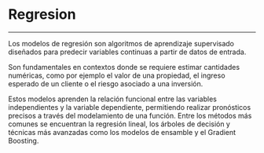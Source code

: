 # Regresion

---

Los modelos de regresión son algoritmos de aprendizaje supervisado diseñados para predecir variables continuas a partir de datos de entrada. 

Son fundamentales en contextos donde se requiere estimar cantidades numéricas, como por ejemplo el valor de una propiedad, el ingreso esperado de un cliente o el riesgo asociado a una inversión.

Estos modelos aprenden la relación funcional entre las variables independientes y la variable dependiente, permitiendo realizar pronósticos precisos a través del modelamiento de una función. Entre los métodos más comunes se encuentran la regresión lineal, los árboles de decisión y técnicas más avanzadas como los modelos de ensamble y el Gradient Boosting.
